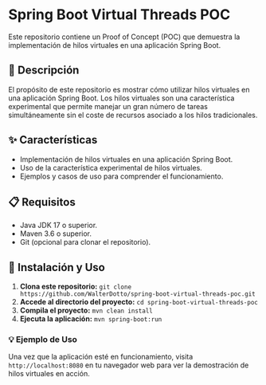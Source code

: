 # Spring Boot Virtual Threads POC

Este repositorio contiene un Proof of Concept (POC) que demuestra la implementación de hilos virtuales en una aplicación Spring Boot.

## 📝 Descripción

El propósito de este repositorio es mostrar cómo utilizar hilos virtuales en una aplicación Spring Boot. Los hilos virtuales son una característica experimental que permite manejar un gran número de tareas simultáneamente sin el coste de recursos asociado a los hilos tradicionales.

## ✨ Características

- Implementación de hilos virtuales en una aplicación Spring Boot.
- Uso de la característica experimental de hilos virtuales.
- Ejemplos y casos de uso para comprender el funcionamiento.

## 📋 Requisitos

- Java JDK 17 o superior.
- Maven 3.6 o superior.
- Git (opcional para clonar el repositorio).

## 🚀 Instalación y Uso

1. **Clona este repositorio:** `git clone https://github.com/WalterDotto/spring-boot-virtual-threads-poc.git`
2. **Accede al directorio del proyecto:** `cd spring-boot-virtual-threads-poc`
3. **Compila el proyecto:** `mvn clean install`
4. **Ejecuta la aplicación:** `mvn spring-boot:run`

### 💡 Ejemplo de Uso

Una vez que la aplicación esté en funcionamiento, visita `http://localhost:8080` en tu navegador web para ver la demostración de hilos virtuales en acción.
